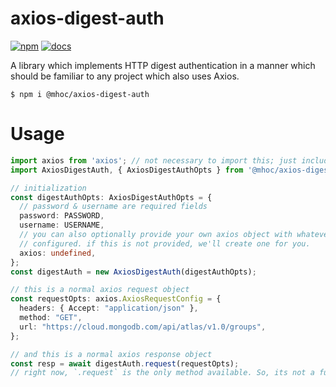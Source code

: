 # axios-digest-auth

[![npm](https://img.shields.io/badge/npm-0.5.0-yellow)](https://www.npmjs.com/package/@mhoc/axios-digest-auth)
[![docs](https://img.shields.io/badge/documentation-0.5.0-blue)](https://axios-digest-auth.mhoc.co/)

A library which implements HTTP digest authentication in a manner which should be familiar to any 
project which also uses Axios.

```
$ npm i @mhoc/axios-digest-auth
```

# Usage

```ts
import axios from 'axios'; // not necessary to import this; just including it for completeness
import AxiosDigestAuth, { AxiosDigestAuthOpts } from '@mhoc/axios-digest-auth';

// initialization
const digestAuthOpts: AxiosDigestAuthOpts = {
  // password & username are required fields
  password: PASSWORD,
  username: USERNAME,
  // you can also optionally provide your own axios object with whatever settings you'd like
  // configured. if this is not provided, we'll create one for you.
  axios: undefined,
};
const digestAuth = new AxiosDigestAuth(digestAuthOpts);

// this is a normal axios request object
const requestOpts: axios.AxiosRequestConfig = {
  headers: { Accept: "application/json" },
  method: "GET",
  url: "https://cloud.mongodb.com/api/atlas/v1.0/groups",
};

// and this is a normal axios response object
const resp = await digestAuth.request(requestOpts);
// right now, `.request` is the only method available. So, its not a full recreation of `axios`.
```
